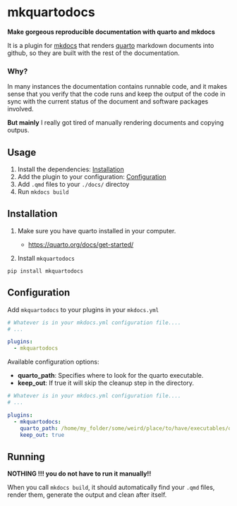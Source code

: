 # mkquartodocs

**Make gorgeous reproducible documentation with quarto and mkdocs**

It is a plugin for [mkdocs](https://www.mkdocs.org/) that renders [quarto](https://quarto.org) markdown documents into
github, so they are built with the rest of the documentation.

### Why?

In many instances the documentation contains runnable code, and it makes sense that you verify that the code runs and
keep the output of the code in sync with the current status of the document and software packages involved.

**But mainly** I really got tired of manually rendering documents and copying outpus.

## Usage

1. Install the dependencies: [Installation](#installation)
1. Add the plugin to your configuration: [Configuration](#configuration)
1. Add `.qmd` files to your `./docs/` directoy
1. Run `mkdocs build`

## Installation

1. Make sure you have quarto installed in your computer.

   - https://quarto.org/docs/get-started/

1. Install `mkquartodocs`

```shell
pip install mkquartodocs
```

## Configuration

Add `mkquartodocs` to your plugins in your `mkdocs.yml`

```yaml
# Whatever is in your mkdocs.yml configuration file....
# ...

plugins:
  - mkquartodocs

```

Available configuration options:

- **quarto_path**: Specifies where to look for the quarto executable.
- **keep_out**: If true it will skip the cleanup step in the directory.

```yaml
# Whatever is in your mkdocs.yml configuration file....
# ...

plugins:
  - mkquartodocs:
    quarto_path: /home/my_folder/some/weird/place/to/have/executables/quarto
    keep_out: true

```

## Running

**NOTHING !!! you do not have to run it manually!!**

When you call `mkdocs build`, it should automatically find your `.qmd` files, render them, generate the output and clean
after itself.
